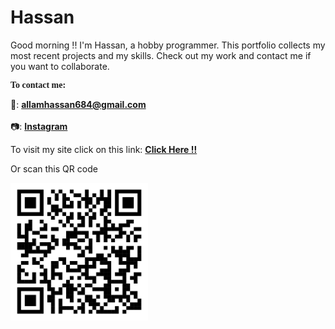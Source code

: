 # Hassan
Good morning !! I'm Hassan, a hobby programmer. This portfolio collects my most recent projects and my skills. Check out my work and contact me if you want to collaborate.

<p style="font-weight: bold; font-family: cursive;">To contact me:</p>

📧: <a href="mailto: allamhassan684@gmail.com"><strong>allamhassan684@gmail.com</strong></a>
<br>
<br>
📷: <a href="https://www.instagram.com/hassuna_05/"><strong>Instagram</strong></a>

To visit my site click on this link: <a href="https://portfoliioo.github.io/h/"><strong>Click Here !!</strong></a>

Or scan this QR code

<img src="images/QRCode.png" width="220" height="220">

